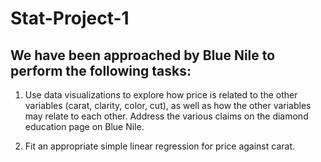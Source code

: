 # Stat-Project-1

## We have been approached by Blue Nile to perform the following tasks:

1. Use data visualizations to explore how price is related to the other variables (carat, clarity, color, cut), as well as how the other variables may relate to each other. Address the various claims on the diamond education page on Blue Nile.

2. Fit an appropriate simple linear regression for price against carat.